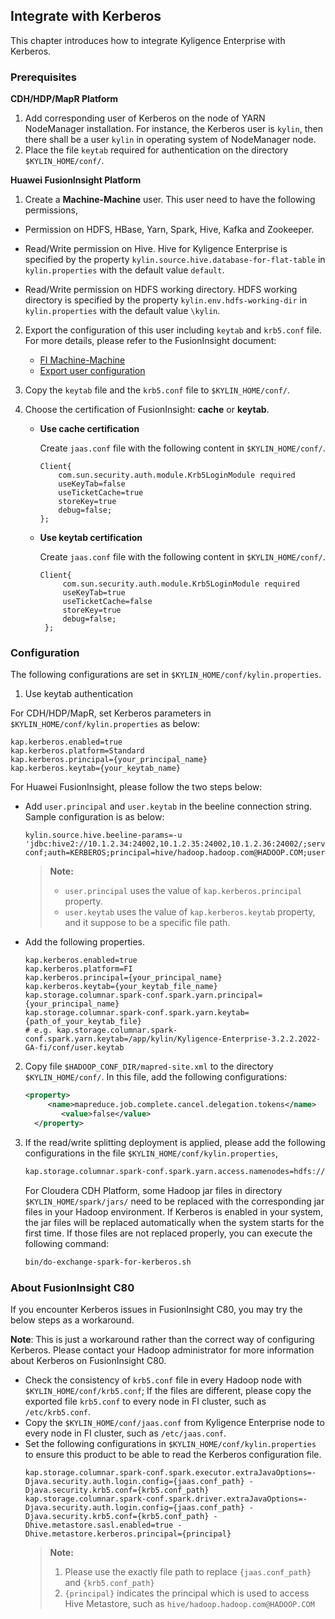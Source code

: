 ## Integrate with Kerberos

This chapter introduces how to integrate Kyligence Enterprise with Kerberos.

### Prerequisites

**CDH/HDP/MapR Platform**

1. Add corresponding user of Kerberos on the node of YARN NodeManager installation. For instance, the Kerberos user is `kylin`, then there shall be a user `kylin` in operating system of NodeManager node.
2. Place the file `keytab` required for authentication on the directory `$KYLIN_HOME/conf/`.

**Huawei FusionInsight Platform**

1. Create a **Machine-Machine** user. This user need to have the following permissions,
  - Permission on HDFS, HBase, Yarn, Spark, Hive, Kafka and Zookeeper. 
  - Read/Write permission on Hive. Hive for Kyligence Enterprise is specified by the property `kylin.source.hive.database-for-flat-table` in `kylin.properties` with the default value `default`.

  - Read/Write permission on HDFS working directory. HDFS working directory is specified by the property `kylin.env.hdfs-working-dir` in `kylin.properties` with the default value `\kylin`.

2. Export the configuration of this user including `keytab` and `krb5.conf` file. For more details, please refer to the FusionInsight document:
   - [FI Machine-Machine](http://support.huawei.com/hedex/hdx.do?docid=EDOC1000130553&lang=en) 
   - [Export user configuration](http://support.huawei.com/hedex/hdx.do?docid=EDOC1000130553&lang=en)


3. Copy the `keytab` file and the `krb5.conf` file to `$KYLIN_HOME/conf/`.
4. Choose the certification of FusionInsight: **cache** or **keytab**.
   * **Use cache certification**

     Create `jaas.conf` file with the following content in `$KYLIN_HOME/conf/`.

     ```
     Client{
         com.sun.security.auth.module.Krb5LoginModule required
         useKeyTab=false
         useTicketCache=true
         storeKey=true
         debug=false;
     };
     ```

   * **Use keytab certification**

     Create `jaas.conf` file with the following content in `$KYLIN_HOME/conf/`.

     ```
     Client{
          com.sun.security.auth.module.Krb5LoginModule required
          useKeyTab=true
          useTicketCache=false
          storeKey=true
          debug=false;
      };
     ```



### Configuration

The following configurations are set in `$KYLIN_HOME/conf/kylin.properties`.

1. Use keytab authentication

  For CDH/HDP/MapR, set Kerberos parameters in `$KYLIN_HOME/conf/kylin.properties` as below:

  ```properties
  kap.kerberos.enabled=true
  kap.kerberos.platform=Standard
  kap.kerberos.principal={your_principal_name}
  kap.kerberos.keytab={your_keytab_name}
  ```

  For Huawei FusionInsight, please follow the two steps below:

  - Add `user.principal` and `user.keytab` in the beeline connection string. Sample configuration is as below:

    ```properties
    kylin.source.hive.beeline-params=-u 'jdbc:hive2://10.1.2.34:24002,10.1.2.35:24002,10.1.2.36:24002/;serviceDiscoveryMode=zooKeeper;zooKeeperNamespace=hiveserver2;sasl.qop=auth-conf;auth=KERBEROS;principal=hive/hadoop.hadoop.com@HADOOP.COM;user.keytab=/root/testkylinadmin/user.keytab;user.principal=testkylinadmin'
    ```

    > **Note:**
    > - `user.principal` uses the value of `kap.kerberos.principal` property.
    > - `user.keytab` uses the value of `kap.kerberos.keytab` property, and it suppose to be a specific file path.

  - Add the following properties.

    ```
    kap.kerberos.enabled=true
    kap.kerberos.platform=FI
    kap.kerberos.principal={your_principal_name}
    kap.kerberos.keytab={your_keytab_file_name}
    kap.storage.columnar.spark-conf.spark.yarn.principal={your_principal_name}
    kap.storage.columnar.spark-conf.spark.yarn.keytab={path_of_your_keytab_file}
    # e.g. kap.storage.columnar.spark-conf.spark.yarn.keytab=/app/kylin/Kyligence-Enterprise-3.2.2.2022-GA-fi/conf/user.keytab
    ```


2. Copy file `$HADOOP_CONF_DIR/mapred-site.xml` to the directory `$KYLIN_HOME/conf/`. In this file, add the following configurations:

   ```xml
   <property>
        <name>mapreduce.job.complete.cancel.delegation.tokens</name>
           <value>false</value>
     </property>
   ```
3. If the read/write splitting deployment is applied, please add the following configurations in the file `$KYLIN_HOME/conf/kylin.properties`,

   ```sh
   kap.storage.columnar.spark-conf.spark.yarn.access.namenodes=hdfs://readcluster,hdfs://writecluster
   ```

   For Cloudera CDH Platform, some Hadoop jar files in directory `$KYLIN_HOME/spark/jars/` need to be replaced with the corresponding jar files in your Hadoop environment. If Kerberos is enabled in your system, the jar files will be replaced automatically when the system starts for the first time. If those files are not replaced properly, you can execute the following command:

   ```sh
   bin/do-exchange-spark-for-kerberos.sh
   ```

   
### About FusionInsight C80
If you encounter Kerberos issues in FusionInsight C80, you may try the below steps as a workaround.

**Note**: This is just a workaround rather than the correct way of configuring Kerberos. Please contact your Hadoop administrator for more information about Kerberos on FusionInsight C80.

* Check the consistency of `krb5.conf` file in every Hadoop node with `$KYLIN_HOME/conf/krb5.conf`; If the files are different, please copy the exported file `krb5.conf` to every node in FI cluster, such as `/etc/krb5.conf`.
* Copy the `$KYLIN_HOME/conf/jaas.conf` from Kyligence Enterprise node to every node in FI cluster, such as `/etc/jaas.conf`.
* Set the following configurations in `$KYLIN_HOME/conf/kylin.properties` to ensure this product to be able to read the Kerberos configuration file.
  ```properties
  kap.storage.columnar.spark-conf.spark.executor.extraJavaOptions=-Djava.security.auth.login.config={jaas.conf_path} -Djava.security.krb5.conf={krb5.conf_path}
  kap.storage.columnar.spark-conf.spark.driver.extraJavaOptions=-Djava.security.auth.login.config={jaas.conf_path} -Djava.security.krb5.conf={krb5.conf_path} -Dhive.metastore.sasl.enabled=true -Dhive.metastore.kerberos.principal={principal}
  ```
  > **Note:**
  >
  > 1. Please use the exactly file path to replace `{jaas.conf_path}` and  `{krb5.conf_path}` 
  > 2. `{principal}` indicates the principal which is used to access Hive Metastore, such as `hive/hadoop.hadoop.com@HADOOP.COM` 
